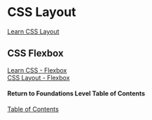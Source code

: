 # CSS Layout

[Learn CSS Layout](https://web.dev/learn/css/layout/)

## CSS Flexbox

[Learn CSS - Flexbox](https://web.dev/learn/css/flexbox/) <br>
[CSS Layout - Flexbox](https://developer.mozilla.org/en-US/docs/Learn/CSS/CSS_layout/Flexbox)


#### Return to Foundations Level Table of Contents
[Table of Contents](https://github.com/TraceDugar/reading-notes/blob/main/201/Toc.md)
